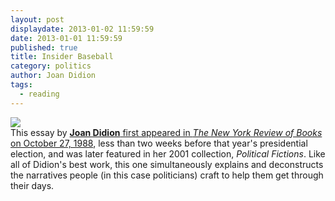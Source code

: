 ```yaml
---
layout: post
displaydate: 2013-01-02 11:59:59
date: 2013-01-01 11:59:59
published: true
title: Insider Baseball
category: politics
author: Joan Didion
tags: 
  - reading
---
```


![](http://upload.wikimedia.org/wikipedia/en/thumb/6/6b/Didion-Fictions.jpg/200px-Didion-Fictions.jpg)
<br>This essay by <a href="http://www.nybooks.com/articles/archives/1988/oct/27/insider-baseball/?pagination=false" target="_blank">**Joan Didion** first appeared in _The New York Review of Books_ on October 27, 1988</a>, less than two weeks before that year's presidential election, and was later featured in her 2001 collection, _Political Fictions_. Like all of Didion's best work, this one simultaneously explains and deconstructs the narratives people (in this case politicians) craft to help them get through their days.